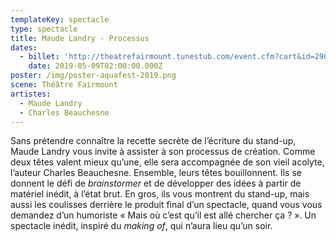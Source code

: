 ```yaml
---
templateKey: spectacle
type: spectacle
title: Maude Landry - Processus
dates:
  - billet: 'http://theatrefairmount.tunestub.com/event.cfm?cart&id=290156'
    date: 2019-05-09T02:00:00.000Z
poster: /img/poster-aquafest-2019.png
scene: Théâtre Fairmount
artistes:
  - Maude Landry
  - Charles Beauchesne
---
```

Sans prétendre connaître la recette secrète de l’écriture du stand-up, Maude Landry vous invite à assister à son processus de création. Comme deux têtes valent mieux qu’une, elle sera accompagnée de son vieil acolyte, l’auteur Charles Beauchesne. Ensemble, leurs têtes bouillonnent. Ils se donnent le défi de _brainstormer_ et de développer des idées à partir de matériel inédit, à l’état brut. En gros, ils vous montrent du stand-up, mais aussi les coulisses derrière le produit final d’un spectacle, quand vous vous demandez d’un humoriste « Mais où c’est qu’il est allé chercher ça ? ». Un spectacle inédit, inspiré du _making of_, qui n’aura lieu qu’un soir.

